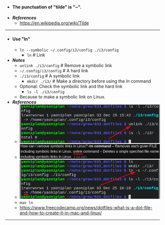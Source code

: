 - #### The punctuation of "tilde" is "~".
- ***References***
	- https://en.wikipedia.org/wiki/Tilde
- ---
- #### Use "ln"
    - `ln --symbolic ~/.config/i3/config ./i3/config`
        - `ln` # Link
- ***Notes***
	- `unlink ./i3/config` # Remove a symbolic link
    - `~/.config/i3/config` # A hard link
    - `./i3/config` # A symbolic link
        - `mkdir ./i3/` # Make a directory before using the *ln* command
    - Optional: Check the symbolic link and the hard link
        - `ls -l ./i3/config`
    - Because to make a symbolic link on Linux.
- ***References***
	- ![2022-12-25_15-44.png](../assets/2022-12-25_15-44_1671954303336_0.png)
	- ![2022-12-25_15-47.png](../assets/2022-12-25_15-47_1671954471140_0.png)
    - ![2022-12-25_16-11.png](../assets/2022-12-25_16-11_1671955932398_0.png)
    - `man ln`
    - https://www.freecodecamp.org/news/dotfiles-what-is-a-dot-file-and-how-to-create-it-in-mac-and-linux/
- ---
